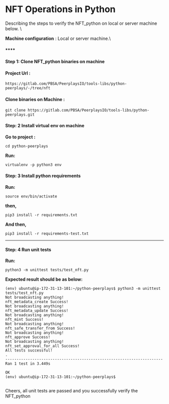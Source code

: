 # NFT Operations in Python

Describing the steps to verify the NFT\_python on local or server machine below.\


**Machine configuration** : Local or server machine.\


#### ****

#### **Step 1:** Clone NFT\_python binaries on machine

#### **Project Url :**

```
https://gitlab.com/PBSA/PeerplaysIO/tools-libs/python-peerplays/-/tree/nft
```

#### **Clone binaries on Machine :**&#x20;

```
git clone https://gitlab.com/PBSA/PeerplaysIO/tools-libs/python-peerplays.git
```





#### **Step: 2** Install virtual env on machine

**Go to project :**&#x20;

```
cd python-peerplays
```

**Run:**

```
virtualenv -p python3 env
```



#### **Step: 3** Install python requirements

**Run:**

```
source env/bin/activate
```

**then,**&#x20;

```
pip3 install -r requirements.txt
```

**And then,**&#x20;

```
pip3 install -r requirements-test.txt
```

****

#### **Step: 4** Run unit tests

**Run:**

```
python3 -m unittest tests/test_nft.py
```

&#x20;

**Expected result should be as below:**

```
(env) ubuntu@ip-172-31-13-101:~/python-peerplays$ python3 -m unittest tests/test_nft.py
Not broadcasting anything!
nft_metadata_create Success!
Not broadcasting anything!
nft_metadata_update Success!
Not broadcasting anything!
nft_mint Success!
Not broadcasting anything!
nft_safe_transfer_from Success!
Not broadcasting anything!
nft_approve Success!
Not broadcasting anything!
nft_set_approval_for_all Success!
All tests successful!
.
----------------------------------------------------------------------
Ran 1 test in 3.449s

OK
(env) ubuntu@ip-172-31-13-101:~/python-peerplays$


```

Cheers, all unit tests are passed and you successfully verify the NFT\_python
